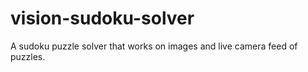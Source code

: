 # vision-sudoku-solver
A sudoku puzzle solver that works on images and live camera feed of puzzles.
